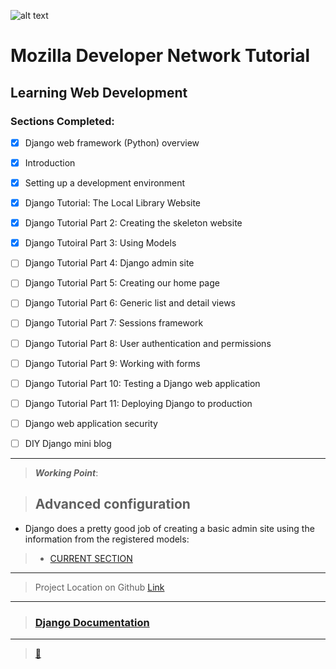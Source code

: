 ![alt text](https://yt3.ggpht.com/a-/AAuE7mAQox-RNLVUSg2hWFhsB5E8oWOtHprcJI08zA=s288-mo-c-c0xffffffff-rj-k-no)
# Mozilla Developer Network Tutorial
## Learning Web Development

### Sections Completed:
- [x] Django web framework (Python) overview
- [x] Introduction
- [x] Setting up a development environment
- [x] Django Tutorial: The Local Library Website
- [x] Django Tutorial Part 2: Creating the skeleton website
- [x] Django Tutoiral Part 3: Using Models
- [ ] Django Tutorial Part 4: Django admin site
- [ ] Django Tutorial Part 5: Creating our home page
- [ ] Django Tutorial Part 6: Generic list and detail views
- [ ] Django Tutorial Part 7: Sessions framework
- [ ] Django Tutorial Part 8: User authentication and permissions
- [ ] Django Tutorial Part 9: Working with forms
- [ ] Django Tutorial Part 10: Testing a Django web application
- [ ] Django Tutorial Part 11: Deploying Django to production
- [ ] Django web application security
- [ ] DIY Django mini blog



---
> _**Working Point**_:

> ## Advanced configuration


- Django does a pretty good job of creating a basic admin site using the information from the registered models:
> - [CURRENT SECTION](https://developer.mozilla.org/en-US/docs/Learn/Server-side/Django/Admin_site#Advanced_configuration)
---
> Project Location on Github [Link](https://github.com/mdn/django-locallibrary-tutorial)
---
> ### [Django Documentation](https://docs.djangoproject.com/en/2.1/)
---
> [ :ocean: ](http://localhost:8000/admin/)

